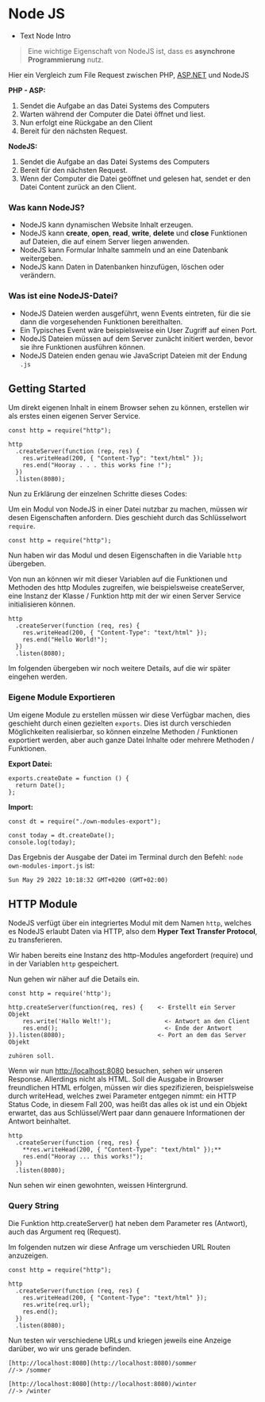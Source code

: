 # Node JS

- Text Node Intro

> Eine wichtige Eigenschaft von NodeJS ist, dass es **asynchrone Programmierung** nutz.

Hier ein Vergleich zum File Request zwischen PHP, [ASP.NET](http://ASP.NET) und NodeJS

**PHP - ASP:**

1. Sendet die Aufgabe an das Datei Systems des Computers
2. Warten während der Computer die Datei öffnet und liest.
3. Nun erfolgt eine Rückgabe an den Client
4. Bereit für den nächsten Request.

**NodeJS:**

1. Sendet die Aufgabe an das Datei Systems des Computers
2. Bereit für den nächsten Request.
3. Wenn der Computer die Datei geöffnet und gelesen hat, sendet er den Datei Content zurück an den Client.

### Was kann NodeJS?

- NodeJS kann dynamischen Website Inhalt erzeugen.
- NodeJS kann **create**, **open**, **read**, **write**, **delete** und **close** Funktionen auf Dateien, die auf einem Server liegen anwenden.
- NodeJS kann Formular Inhalte sammeln und an eine Datenbank weitergeben.
- NodeJS kann Daten in Datenbanken hinzufügen, löschen oder verändern.

### Was ist eine NodeJS-Datei?

- NodeJS Dateien werden ausgeführt, wenn Events eintreten, für die sie dann die vorgesehenden Funktionen bereithalten.
- Ein Typisches Event wäre beispielsweise ein User Zugriff auf einen Port.
- NodeJS Dateien müssen auf dem Server zunächt initiert werden, bevor sie ihre Funktionen ausführen können.
- NodeJS Dateien enden genau wie JavaScript Dateien mit der Endung `.js`

## Getting Started

Um direkt eigenen Inhalt in einem Browser sehen zu können, erstellen wir als erstes einen eigenen Server Service.

```tsx
const http = require("http");

http
  .createServer(function (rep, res) {
    res.writeHead(200, { "Content-Typ": "text/html" });
    res.end("Hooray . . . this works fine !");
  })
  .listen(8080);
```

Nun zu Erklärung der einzelnen Schritte dieses Codes:

Um ein Modul von NodeJS in einer Datei nutzbar zu machen, müssen wir desen Eigenschaften anfordern. Dies geschieht durch das Schlüsselwort `require`.

```tsx
const http = require("http");
```

Nun haben wir das Modul und desen Eigenschaften in die Variable `http` übergeben.

Von nun an können wir mit dieser Variablen auf die Funktionen und Methoden des http Modules zugreifen, wie beispielsweise createServer, eine Instanz der Klasse / Funktion http mit der wir einen Server Service initialisieren können.

```tsx
http
  .createServer(function (req, res) {
    res.writeHead(200, { "Content-Type": "text/html" });
    res.end("Hello World!");
  })
  .listen(8080);
```

Im folgenden übergeben wir noch weitere Details, auf die wir später eingehen werden.

### Eigene Module Exportieren

Um eigene Module zu erstellen müssen wir diese Verfügbar machen, dies geschieht durch einen gezielten `exports`. Dies ist durch verschieden Möglichkeiten realisierbar, so können einzelne Methoden / Funktionen exportiert werden, aber auch ganze Datei Inhalte oder mehrere Methoden / Funktionen.

**Export Datei:**

```tsx
exports.createDate = function () {
  return Date();
};
```

**Import:**

```tsx
const dt = require("./own-modules-export");

const today = dt.createDate();
console.log(today);
```

Das Ergebnis der Ausgabe der Datei im Terminal durch den Befehl: `node own-modules-import.js` ist:

```tsx
Sun May 29 2022 10:18:32 GMT+0200 (GMT+02:00)
```

## HTTP Module

NodeJS verfügt über ein integriertes Modul mit dem Namen `http`, welches es NodeJS erlaubt Daten via HTTP, also dem **Hyper Text Transfer Protocol**, zu transferieren.

Wir haben bereits eine Instanz des http-Modules angefordert (require) und in der Variablen `http` gespeichert.

Nun gehen wir näher auf die Details ein.

```tsx
const http = require('http');

http.createServer(function(req, res) {    <- Erstellt ein Server Objekt
	res.write('Hallo Welt!');               <- Antwort an den Client
	res.end();                              <- Ende der Antwort
}).listen(8080);                          <- Port an dem das Server Objekt
																						 zuhören soll.
```

Wenn wir nun [http://localhost:8080](http://localhost:8080) besuchen, sehen wir unseren Response. Allerdings nicht als HTML. Soll die Ausgabe in Browser freundlichen HTML erfolgen, müssen wir dies spezifizieren, beispielsweise durch writeHead, welches zwei Parameter entgegen nimmt: ein HTTP Status Code, in diesem Fall 200, was heißt das alles ok ist und ein Objekt erwartet, das aus Schlüssel/Wert paar dann genauere Informationen der Antwort beinhaltet.

```tsx
http
  .createServer(function (req, res) {
    **res.writeHead(200, { "Content-Type": "text/html" });**
    res.end("Hooray ... this works!");
  })
  .listen(8080);
```

Nun sehen wir einen gewohnten, weissen Hintergrund.

### Query String

Die Funktion http.createServer() hat neben dem Parameter res (Antwort), auch das Argument req (Request).

Im folgenden nutzen wir diese Anfrage um verschieden URL Routen anzuzeigen.

```tsx
const http = require("http");

http
  .createServer(function (req, res) {
    res.writeHead(200, { "Content-Type": "text/html" });
    res.write(req.url);
    res.end();
  })
  .listen(8080);
```

Nun testen wir verschiedene URLs und kriegen jeweils eine Anzeige darüber, wo wir uns gerade befinden.

```tsx
[http://localhost:8080](http://localhost:8080)/sommer
//-> /sommer

[http://localhost:8080](http://localhost:8080)/winter
//-> /winter
```
